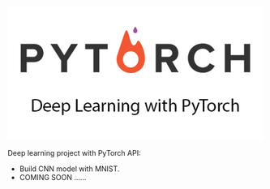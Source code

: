 <img src="https://github.com/josjsjen/Project-with-PyTorch/blob/master/Images/pytorch.png" />

Deep learning project with PyTorch API:
* Build CNN model with MNIST.
* COMING SOON ......
